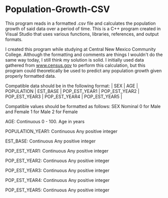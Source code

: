 # Population-Growth-CSV
This program reads in a formatted .csv file and calculates the population growth of said data over a period of time. This is a C++ program created in Visual Studio 
that uses various functions, libraries, references, and output formats. 

I created this program while studying at Central New Mexico Community College. Although the formatting and comments are things I wouldn't do the same way today, I 
still think my solution is solid. I initially used data gathered from www.census.gov to perform this calculation, but this program could theoretically be used to 
predict any population growth given properly formatted data. 

Compatible data should be in the following format:
| SEX | AGE | POPULATION | EST_BASE | POP_EST_YEAR1 | POP_EST_YEAR2 | POP_EST_YEAR3 | POP_EST_YEAR4 | POP_EST_YEAR5 |

Compatible values should be formatted as follows:
SEX
      Nominal
      0 for Male and Female
      1 for Male
      2 for Female

AGE: 
      Continuous
      0 - 100. Age in years

POPULATION_YEAR1: 
      Continuous
      Any positive integer
      
EST_BASE:
      Continuous
      Any positive integer
      
POP_EST_YEAR1:
      Continuous
      Any positive integer

POP_EST_YEAR2:
      Continuous
      Any positive integer
      
POP_EST_YEAR3:
      Continuous
      Any positive integer
      
POP_EST_YEAR4:
      Continuous
      Any positive integer
      
POP_EST_YEAR5:
      Continuous
      Any positive integer
